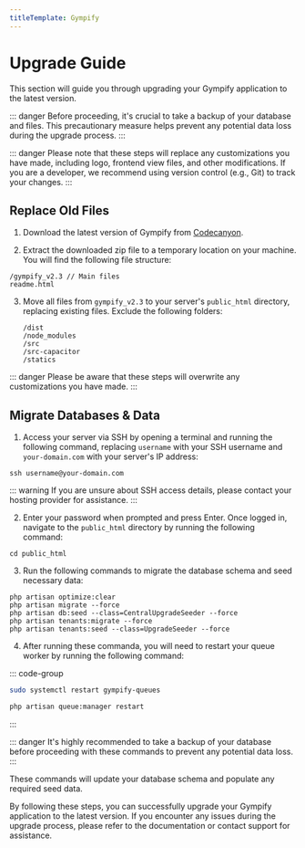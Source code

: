 ```yaml
---
titleTemplate: Gympify
---
```


# Upgrade Guide

This section will guide you through upgrading your Gympify application to the latest version.

::: danger
Before proceeding, it's crucial to take a backup of your database and files. This precautionary measure helps prevent any potential data loss during the upgrade process.
:::

::: danger
Please note that these steps will replace any customizations you have made, including logo, frontend view files, and other modifications. If you are a developer, we recommend using version control (e.g., Git) to track your changes.
:::

## Replace Old Files

1. Download the latest version of Gympify from [Codecanyon](https://codecanyon.net/downloads).

2. Extract the downloaded zip file to a temporary location on your machine. You will find the following file structure:

```
/gympify_v2.3 // Main files
readme.html
```

3. Move all files from `gympify_v2.3` to your server's `public_html` directory, replacing existing files. Exclude the following folders:
    ```
    /dist
    /node_modules
    /src
    /src-capacitor
    /statics
    ```

::: danger
Please be aware that these steps will overwrite any customizations you have made.
:::

## Migrate Databases & Data

1. Access your server via SSH by opening a terminal and running the following command, replacing `username` with your SSH username and `your-domain.com` with your server's IP address:

```
ssh username@your-domain.com
```

::: warning
If you are unsure about SSH access details, please contact your hosting provider for assistance.
:::

2. Enter your password when prompted and press Enter. Once logged in, navigate to the `public_html` directory by running the following command:

```
cd public_html
```

3. Run the following commands to migrate the database schema and seed necessary data:

```
php artisan optimize:clear
php artisan migrate --force
php artisan db:seed --class=CentralUpgradeSeeder --force
php artisan tenants:migrate --force
php artisan tenants:seed --class=UpgradeSeeder --force
```

4. After running these commanda, you will need to restart your queue worker by running the following command:

::: code-group

```bash [VPS]
sudo systemctl restart gympify-queues
```

```bash [cPanel]
php artisan queue:manager restart
```

:::

::: danger
It's highly recommended to take a backup of your database before proceeding with these commands to prevent any potential data loss.
:::

These commands will update your database schema and populate any required seed data.

By following these steps, you can successfully upgrade your Gympify application to the latest version. If you encounter any issues during the upgrade process, please refer to the documentation or contact support for assistance.